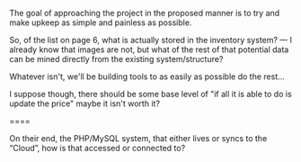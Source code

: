 The goal of approaching the project in the proposed manner is to try and make upkeep as simple and painless as possible.

So, of the list on page 6, what is actually stored in the inventory system? — I already know that images are not, but what of the rest of that potential data can be mined directly from the existing system/structure?

Whatever isn't, we'll be building tools to as easily as possible do the rest…

I suppose though, there should be some base level of "if all it is able to do is update the price" maybe it isn't worth it?

====

On their end, the PHP/MySQL system, that either lives or syncs to the “Cloud”, how is that accessed or connected to?

